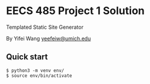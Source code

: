 EECS 485 Project 1 Solution
===========================
Templated Static Site Generator

By Yifei Wang <yeefeiw@umich.edu>

## Quick start
```console
$ python3 -m venv env/
$ source env/bin/activate
```

